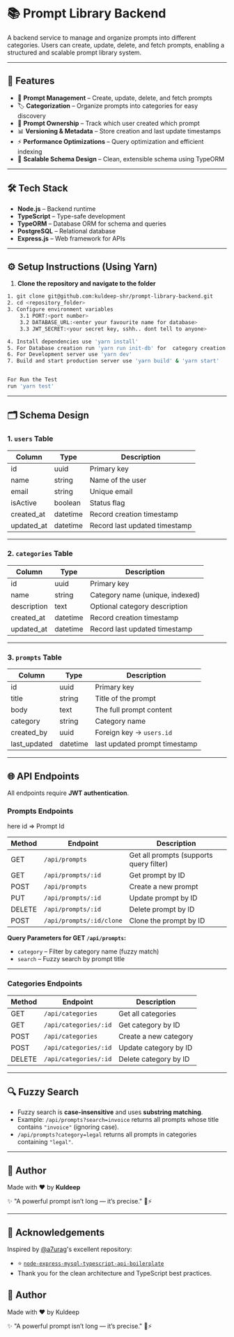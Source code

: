# 📚 Prompt Library Backend

A backend service to manage and organize prompts into different categories. Users can create, update, delete, and fetch prompts, enabling a structured and scalable prompt library system.

---

## 🚀 Features

- 📝 **Prompt Management** – Create, update, delete, and fetch prompts
- 🏷️ **Categorization** – Organize prompts into categories for easy discovery
- 👥 **Prompt Ownership** – Track which user created which prompt
- 📊 **Versioning & Metadata** – Store creation and last update timestamps
- ⚡ **Performance Optimizations** – Query optimization and efficient indexing
- 🧩 **Scalable Schema Design** – Clean, extensible schema using TypeORM

---

## 🛠️ Tech Stack

- **Node.js** – Backend runtime
- **TypeScript** – Type-safe development
- **TypeORM** – Database ORM for schema and queries
- **PostgreSQL** – Relational database
- **Express.js** – Web framework for APIs

---

## ⚙️ Setup Instructions (Using Yarn)

1. **Clone the repository and navigate to the folder**

```bash
1. git clone git@github.com:kuldeep-shr/prompt-library-backend.git
2. cd <repository_folder>
3. Configure environment variables
    3.1 PORT:<port number>
    3.2 DATABASE_URL:<enter your favourite name for database>
    3.3 JWT_SECRET:<your secret key, sshh.. dont tell to anyone>

4. Install dependencies use 'yarn install'
5. For Database creation run 'yarn run init-db' for  category creation run 'seed:categories' or use api endpoints given below
6. For Development server use 'yarn dev'
7. Build and start production server use 'yarn build' & 'yarn start'


For Run the Test
run 'yarn test'
```

---

## 🗂️ Schema Design

### 1. `users` Table

| Column     | Type     | Description                   |
| ---------- | -------- | ----------------------------- |
| id         | uuid     | Primary key                   |
| name       | string   | Name of the user              |
| email      | string   | Unique email                  |
| isActive   | boolean  | Status flag                   |
| created_at | datetime | Record creation timestamp     |
| updated_at | datetime | Record last updated timestamp |

---

### 2. `categories` Table

| Column      | Type     | Description                     |
| ----------- | -------- | ------------------------------- |
| id          | uuid     | Primary key                     |
| name        | string   | Category name (unique, indexed) |
| description | text     | Optional category description   |
| created_at  | datetime | Record creation timestamp       |
| updated_at  | datetime | Record last updated timestamp   |

---

### 3. `prompts` Table

| Column       | Type     | Description                   |
| ------------ | -------- | ----------------------------- |
| id           | uuid     | Primary key                   |
| title        | string   | Title of the prompt           |
| body         | text     | The full prompt content       |
| category     | string   | Category name                 |
| created_by   | uuid     | Foreign key → `users.id`      |
| last_updated | datetime | last updated prompt timestamp |

---

## 🌐 API Endpoints

All endpoints require **JWT authentication**.

### Prompts Endpoints

here id => Prompt Id

| Method | Endpoint                 | Description                             |
| ------ | ------------------------ | --------------------------------------- |
| GET    | `/api/prompts`           | Get all prompts (supports query filter) |
| GET    | `/api/prompts/:id`       | Get prompt by ID                        |
| POST   | `/api/prompts`           | Create a new prompt                     |
| PUT    | `/api/prompts/:id`       | Update prompt by ID                     |
| DELETE | `/api/prompts/:id`       | Delete prompt by ID                     |
| POST   | `/api/prompts/:id/clone` | Clone the prompt by ID                  |

**Query Parameters for GET `/api/prompts`:**

- `category` – Filter by category name (fuzzy match)
- `search` – Fuzzy search by prompt title

---

### Categories Endpoints

| Method | Endpoint              | Description           |
| ------ | --------------------- | --------------------- |
| GET    | `/api/categories`     | Get all categories    |
| GET    | `/api/categories/:id` | Get category by ID    |
| POST   | `/api/categories`     | Create a new category |
| POST   | `/api/categories/:id` | Update category by ID |
| DELETE | `/api/categories/:id` | Delete category by ID |

---

## 🔍 Fuzzy Search

- Fuzzy search is **case-insensitive** and uses **substring matching**.
- Example: `/api/prompts?search=invoice` returns all prompts whose title contains `"invoice"` (ignoring case).
- `/api/prompts?category=legal` returns all prompts in categories containing `"legal"`.

---

## 🧙 Author

Made with ❤️ by **Kuldeep**

✨ "A powerful prompt isn’t long — it’s precise." 📝⚡

---

## 🙏 Acknowledgements

Inspired by [@a7urag](https://github.com/a7urag)'s excellent repository:

- ⭐️ [`node-express-mysql-typescript-api-boilerplate`](https://github.com/a7urag/node-express-mysql-typescript-api-boilerplate)
- Thank you for the clean architecture and TypeScript best practices.

## 🧙 Author

Made with ❤️ by Kuldeep

✨ "A powerful prompt isn’t long — it’s precise." 📝⚡
